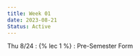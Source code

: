 ```yaml
---
title: Week 01
date: 2023-08-21
Status: Active
---
```


Thu 8/24
: {% lec 1 %}
  : Pre-Semester Form

